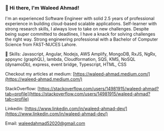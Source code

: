 ### 👋 Hi there, I'm Waleed Ahmad!

I'm an experienced Software Engineer with solid 2.5 years of professional experience in building cloud-based scalable applications. Self-learner with strong research skills, I always love to take on new challenges. Despite being super committed to deadlines, I have a knack for solving challenges the right way. Strong engineering professional with a Bachelor of Computer Science from FAST-NUCES Lahore. 

🤹 Skills: Javascript, Angular, Nodejs, AWS Amplify, MongoDB, RxJS, NgRx, appsync (graphQL), lambda, Cloudformation, SQS, KMS, NoSQL (dynamoDb), express, event bridge, Typescript, HTML, CSS

Checkout my articles at medium: 
[https://waleed-ahmad.medium.com/](https://waleed-ahmad.medium.com/)

StackOverflow: [https://stackoverflow.com/users/14981915/waleed-ahmad?tab=profile](https://stackoverflow.com/users/14981915/waleed-ahmad?tab=profile)

Linkedin: [https://www.linkedin.com/in/waleed-ahmad-dev/](https://www.linkedin.com/in/waleed-ahmad-dev/) 

Email: waleedahmad52020@gmail.com

